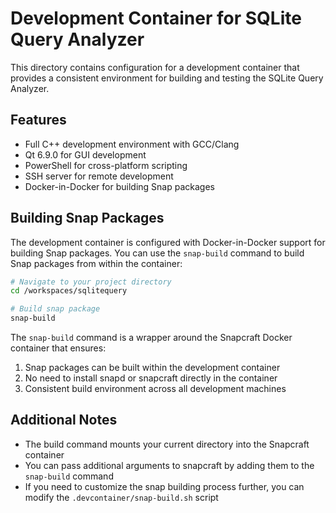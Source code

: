 # Development Container for SQLite Query Analyzer

This directory contains configuration for a development container that provides a consistent environment for building and testing the SQLite Query Analyzer.

## Features

- Full C++ development environment with GCC/Clang
- Qt 6.9.0 for GUI development
- PowerShell for cross-platform scripting
- SSH server for remote development
- Docker-in-Docker for building Snap packages

## Building Snap Packages

The development container is configured with Docker-in-Docker support for building Snap packages. You can use the `snap-build` command to build Snap packages from within the container:

```bash
# Navigate to your project directory
cd /workspaces/sqlitequery

# Build snap package
snap-build
```

The `snap-build` command is a wrapper around the Snapcraft Docker container that ensures:

1. Snap packages can be built within the development container
2. No need to install snapd or snapcraft directly in the container
3. Consistent build environment across all development machines

## Additional Notes

- The build command mounts your current directory into the Snapcraft container
- You can pass additional arguments to snapcraft by adding them to the `snap-build` command
- If you need to customize the snap building process further, you can modify the `.devcontainer/snap-build.sh` script